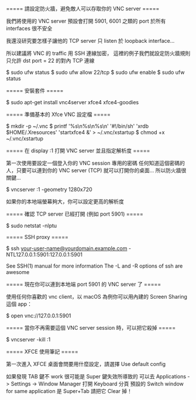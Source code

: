 ===== 請設定防火牆，避免敵人可以存取你的 VNC server =====

我們將使用的 VNC server 預設會打開 5901, 6001
之類的 port 於所有 interfaces 很不安全

我還沒研究要怎樣子讓他的 TCP server 只 listen 於 loopback interface...

所以建議將 VNC 的 traffic 用 SSH 連線加密，
這裡的例子我們就設定防火牆規則只允許 dst port = 22 的對內 TCP 連線

$ sudo ufw status
$ sudo ufw allow 22/tcp
$ sudo ufw enable
$ sudo ufw status


===== 安裝套件 =====

$ sudo apt-get install vnc4server xfce4 xfce4-goodies


===== 準備基本的 Xfce VNC 設定檔 =====

$ mkdir -p ~/.vnc
$ printf '%s\n%s\n%s\n' '#!/bin/sh' 'xrdb $HOME/.Xresources' 'startxfce4 &' > ~/.vnc/xstartup
$ chmod +x ~/.vnc/xstartup


===== 在 display :1 打開 VNC server 並且指定解析度 =====

第一次使用要設定一個登入你的 VNC session 專用的密碼
任何知道這個密碼的人，只要可以連到你的 VNC server (TCP) 就可以打開你的桌面...  所以防火牆很關鍵...

$ vncserver :1 -geometry 1280x720

如果你的本地端螢幕夠大，你可以設定更高的解析度


===== 確認 TCP server 已經打開 (例如 port 5901) =====

$ sudo netstat -nlptu


===== SSH proxy =====

$ ssh your-user-name@yourdomain.example.com -NTL127.0.0.1:5901:127.0.0.1:5901

See SSH(1) manual for more information
The -L and -R options of ssh are awesome


===== 現在你可以連到本地端 port 5901 的 VNC server 了 =====

使用任何你喜歡的 vnc client，以 macOS 為例你可以用內建的 Screen Sharing 這個 app：

$ open vnc://127.0.0.1:5901


===== 當你不再需要這個 VNC server session 時，可以把它殺掉 =====

$ vncserver -kill :1


===== XFCE 使用筆記 =====

第一次進入 XFCE 桌面會問要用什麼設定，請選擇 Use default config

如果發現 TAB 鍵不 work 很可能是 Super 鍵失效所導致的
可以去 Applications -> Settings -> Window Manager 打開 Keyboard 分頁
預設的 Switch window for same application 是 Super+Tab 請把它 Clear 掉！
